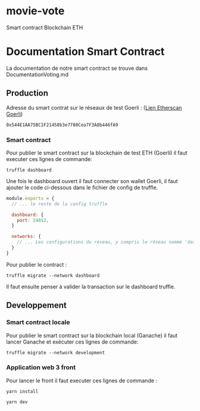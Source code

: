 # movie-vote

Smart contract Blockchain ETH

# Documentation Smart Contract

La documentation de notre smart contract se trouve dans DocumentationVoting.md

## Production

Adresse du smart contrat sur le réseaux de test Goerli : ([Lien Etherscan Goerli](https://goerli.etherscan.io/address/0x544E1AA75BC1F21458b3e7780Cea7F3A8b446fA9))
```
0x544E1AA75BC1F21458b3e7780Cea7F3A8b446fA9
```

### Smart contract

Pour publier le smart contract sur la blockchain de test ETH (Goerli) il faut executer ces lignes de commande:

```
truffle dashboard
```

Une fois le dashboard ouvert il faut connecter son wallet Goerli, il faut ajouter le code ci-dessous dans le fichier de config de truffle.

```js
module.exports = {
  // ... le reste de la config truffle

  dashboard: {
    port: 24012,
  }

  networks: {
    // ... Les configurations du réseau, y compris le réseau nommé 'dashboard'
  }
}
```

Pour publier le contract :

```
truffle migrate --network dashboard
```

Il faut ensuite penser à valider la transaction sur le dashboard truffle.

## Developpement

### Smart contract locale

Pour publier le smart contract sur la blockchain local (Ganache) il faut lancer Ganache et exécuter ces lignes de commande:

```
truffle migrate --network development
```

### Application web 3 front

Pour lancer le front il faut executer ces lignes de commande :
```
yarn install
```

```
yarn dev
```
